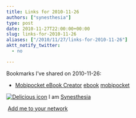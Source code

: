 ```yaml
---
title: Links for 2010-11-26
authors: ["synesthesia"]
type: post
date: 2010-11-27T22:00:00+00:00
slug: links-for-2010-11-26 
aliases: ["/2010/11/27/links-for-2010-11-26"]
aktt_notify_twitter:
  - no

---
```

Bookmarks I&#8217;ve shared on 2010-11-26:

  * [Mobipocket eBook Creator][1] 
    [ebook][2] [mobipocket][3] </li> </ul> 
    
    <p class="deliciouslink">
      <a href="https://del.icio.us/synesthesia" title="See all my bookmarks on del.icio.us"><img src="https://www.synesthesia.co.uk/images/deliciousicon.jpg" alt="Delicious icon" /></a>&nbsp;I am <a href="https://del.icio.us/synesthesia" title="See all my bookmarks on del.icio.us">Synesthesia</a>
    </p>
    
    <p class="deliciouslink">
      <a href="https://del.icio.us/network?add=synesthesia" title="Add me to your del.icio.us network"><img src="https://www.synesthesia.co.uk/images/add.gif" alt="" /></a>&nbsp;<a href="https://del.icio.us/network?add=synesthesia" title="Add me to your del.icio.us network">Add me to your network</a>
    </p>

 [1]: https://www.mobipocket.com/en/downloadsoft/productdetailscreator.asp
 [2]: https://delicious.com/synesthesia/ebook
 [3]: https://delicious.com/synesthesia/mobipocket